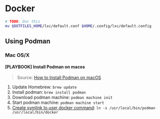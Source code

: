 # Docker

```sh
# TODO: Doc this
mv $DOTFILES_HOME/lxc/default.conf $HOME/.config/lxc/default.config
```


## Using Podman

### Mac OS/X

#### [PLAYBOOK] Install Podman on macos

> Source: [How to Install Podman on macOS](https://phoenixnap.com/kb/podman-macos)

1. Update Homebrew: `brew update`
2. Install podman: `brew install podman`
3. Download podman machine: `podman machine init`
4. Start podman machine: `podman machine start`
5. [Create symlink to user docker command](https://gist.github.com/kaaquist/dab64aeb52a815b935b11c86202761a3): `ln -s /usr/local/bin/podman /usr/local/bin/docker`
